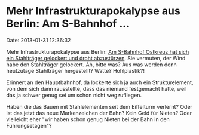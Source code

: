 Mehr Infrastrukturapokalypse aus Berlin: Am S-Bahnhof \...
==========================================================

Date: 2013-01-31 12:36:32

Mehr Infrastrukturapokalypse aus Berlin: [Am S-Bahnhof Ostkreuz hat sich
ein Stahlträger gelockert und droht
abzustürzen](http://www.morgenpost.de/berlin-aktuell/article113262423/Grosseinsatz-am-Ostkreuz-Stahltraeger-droht-abzustuerzen.html).
Sie vermuten, der Wind habe den Stahlträger gelockert. Äh, bitte was?
Aus was werden denn heutzutage Stahlträger hergestellt? Watte?
Hohlplastik?!

Erinnert an den Hauptbahnhof, da lockerte sich ja auch ein
Strukturelement, von dem sich dann rausstellte, dass das niemand
festgemacht hatte, weil das ja schwer genug sei um schon nicht
wegzufliegen.

Haben die das Bauen mit Stahlelementen seit dem Eiffelturm verlernt?
Oder ist das jetzt das neue Markenzeichen der Bahn? Kein Geld für
Nieten? Oder vielleicht eher \"wir haben schon genug Nieten bei der Bahn
in den Führungsetagen\"?
